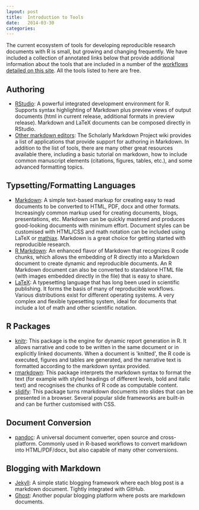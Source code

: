 ```yaml
---
layout: post
title:  Introduction to Tools
date:   2014-03-30 
categories: 
---
```


The current ecosystem of tools for developing reproducible research documents with R is small, but growing and changing frequently.  We have included a collection of annotated links below that provide additional information about the tools that are included in a number of the [workflows detailed on this site](http://ropensci.github.io/reproducibility-guide/2014/03/30/Useful-Workflows.html). All the tools listed to here are free. 

## Authoring

- [RStudio](http://www.rstudio.com/): A powerful integrated development environment for R. Supports syntax highlighting of Markdown plus preview views of output documents (html in current release, additional formats in preview release). Markdown and LaTeX documents can be composed directly in RStudio.  
- [Other markdown editors](https://github.com/scholmd/scholmd/wiki/Tools-to-support-your-markdown-authoring): The Scholarly Markdown Project wiki provides a list of applications that provide support for authoring in Markdown.  In addition to the list of tools, there are many other great resources available there, including a basic tutorial on markdown, how to include common manuscript elements (citations, figures, tables, etc.), and some advanced formatting topics.

## Typsetting/Formatting Languages

- [Markdown](http://daringfireball.net/projects/markdown/): A simple text-based markup for creating easy to read documents to be converted to HTML, PDF, docx and other formats.  Increasingly common markup used for creating documents, blogs, presentations, etc. Markdown can be quickly mastered and produces good-looking documents with minimum effort. Document styles can be customised with HTML/CSS and math notation can be included using LaTeX or [mathjax](http://www.mathjax.org/). Markdown is a great choice for getting started with reproducible research.
- [R Markdown](http://rmarkdown.rstudio.com/): An enhanced flavor of Markdown that recognizes R code chunks, which allows the embedding of R directly into a Markdown document to create dynamic and reproducible documents. An R Markdown document can also be converted to standalone HTML file (with images embedded directly in the file) that is easy to share.
- [LaTeX](http://www.latex-project.org/): A typesetting language that has long been used in scientific publishing.  It forms the basis of many of reproducible workflows.  Various distributions exist for different operating systems.  A very complex and flexible typesetting system, ideal for documents that include a lot of math and other scientific notation.

## R Packages

- [knitr](http://yihui.name/knitr/): This package is the engine for dynamic report generation in R. It allows narrative and code to be written in the same document or in explicitly linked documents. When a document is 'knitted', the R code is executed, figures and tables are generated, and the narrative text is formatted according to the markdown syntax provided. 
- [rmarkdown](https://github.com/rstudio/rmarkdown): This package interprets the markdown syntax to format the text (for example with styled headings of different levels, bold and italic text) and recognises the chunks of R code as computable content. <!-- BM: this is rather awkward-sounding, improvements welcome! -->
- [slidify](http://slidify.org): This package turns rmarkdown documents into slides that can be presented in a browser. Several popular slide frameworks are built-in and can be further customised with CSS.

<!-- BM: rmarkdown defn is rather awkward-sounding, improvements welcome! -->
<!-- NOTE: Struggled with what to call this category -->
<!-- BM: split it up since pandoc isn't really in the same category as the blogging platforms-->
## Document Conversion 

- [pandoc](http://johnmacfarlane.net/pandoc/): A universal document converter, open source and cross-platform. Commonly used in R-based workflows to convert markdown into HTML/PDF/docx, but also capable of many other conversions. 


## Blogging with Markdown

- [Jekyll](http://jekyllrb.com/): A simple static blogging framework where each blog post is a markdown document. Tightly integrated with GitHub.
- [Ghost](https://ghost.org/): Another popular blogging platform where posts are markdown documents.
